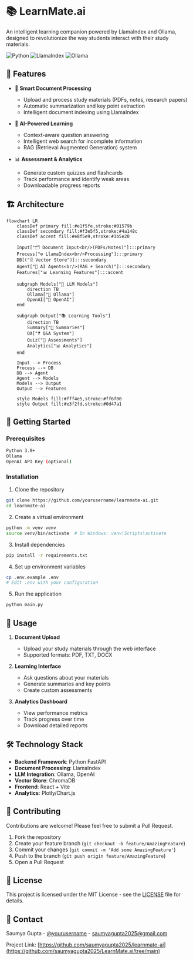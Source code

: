# 📚 LearnMate.ai

An intelligent learning companion powered by LlamaIndex and Ollama, designed to revolutionize the way students interact with their study materials.

![Python](https://img.shields.io/badge/python-3.8+-blue.svg)
![LlamaIndex](https://img.shields.io/badge/LlamaIndex-latest-green.svg)
![Ollama](https://img.shields.io/badge/Ollama-latest-purple.svg)

## 🎯 Features

- 📝 **Smart Document Processing**
  - Upload and process study materials (PDFs, notes, research papers)
  - Automatic summarization and key point extraction
  - Intelligent document indexing using LlamaIndex

- 🤖 **AI-Powered Learning**
  - Context-aware question answering
  - Intelligent web search for incomplete information
  - RAG (Retrieval Augmented Generation) system

- 📊 **Assessment & Analytics**
  - Generate custom quizzes and flashcards
  - Track performance and identify weak areas
  - Downloadable progress reports

## 🏗️ Architecture

```mermaid
flowchart LR
    classDef primary fill:#e1f5fe,stroke:#01579b
    classDef secondary fill:#f3e5f5,stroke:#4a148c
    classDef accent fill:#e8f5e9,stroke:#1b5e20

    Input["🗂️ Document Input<br/>(PDFs/Notes)"]:::primary
    Process["⚙️ LlamaIndex<br/>Processing"]:::primary
    DB[("🗄️ Vector Store")]:::secondary
    Agent["🤖 AI Agents<br/>(RAG + Search)"]:::secondary
    Features["📊 Learning Features"]:::accent
    
    subgraph Models["🧠 LLM Models"]
        direction TB
        Ollama["🦙 Ollama"]
        OpenAI["🔄 OpenAI"]
    end
    
    subgraph Output["📚 Learning Tools"]
        direction TB
        Summary["📝 Summaries"]
        QA["❓ Q&A System"]
        Quiz["📝 Assessments"]
        Analytics["📊 Analytics"]
    end

    Input --> Process
    Process --> DB
    DB --> Agent
    Agent --> Models
    Models --> Output
    Output --> Features

    style Models fill:#fff4e5,stroke:#ff6f00
    style Output fill:#e3f2fd,stroke:#0d47a1
```

## 🚀 Getting Started

### Prerequisites

```bash
Python 3.8+
Ollama
OpenAI API Key (optional)
```

### Installation

1. Clone the repository
```bash
git clone https://github.com/yourusername/learnmate-ai.git
cd learnmate-ai
```

2. Create a virtual environment
```bash
python -m venv venv
source venv/bin/activate  # On Windows: venv\Scripts\activate
```

3. Install dependencies
```bash
pip install -r requirements.txt
```

4. Set up environment variables
```bash
cp .env.example .env
# Edit .env with your configuration
```

5. Run the application
```bash
python main.py
```

## 📖 Usage

1. **Document Upload**
   - Upload your study materials through the web interface
   - Supported formats: PDF, TXT, DOCX

2. **Learning Interface**
   - Ask questions about your materials
   - Generate summaries and key points
   - Create custom assessments

3. **Analytics Dashboard**
   - View performance metrics
   - Track progress over time
   - Download detailed reports

## 🛠️ Technology Stack

- **Backend Framework**: Python FastAPI
- **Document Processing**: LlamaIndex
- **LLM Integration**: Ollama, OpenAI
- **Vector Store**: ChromaDB
- **Frontend**: React + Vite
- **Analytics**: Plotly/Chart.js

## 🤝 Contributing

Contributions are welcome! Please feel free to submit a Pull Request.

1. Fork the repository
2. Create your feature branch (`git checkout -b feature/AmazingFeature`)
3. Commit your changes (`git commit -m 'Add some AmazingFeature'`)
4. Push to the branch (`git push origin feature/AmazingFeature`)
5. Open a Pull Request

## 📝 License

This project is licensed under the MIT License - see the [LICENSE](LICENSE) file for details.

## 📧 Contact

Saumya Gupta - [@yourusername](https://twitter.com/saumya_812) - saumyagupta2025@gmail.com

Project Link: [https://github.com/saumyagupta2025/learnmate-ai](https://github.com/saumyagupta2025/LearnMate.ai/tree/main)
